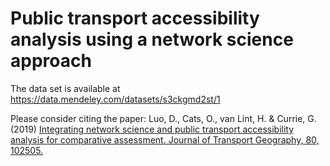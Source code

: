 # Public transport accessibility analysis using a network science approach

The data set is available at https://data.mendeley.com/datasets/s3ckgmd2st/1

Please consider citing the paper: Luo, D., Cats, O., van Lint, H. & Currie, G. (2019) [Integrating network science and public transport accessibility analysis for comparative assessment. Journal of Transport Geography, 80, 102505.](https://www.sciencedirect.com/science/article/abs/pii/S0966692319303680)
